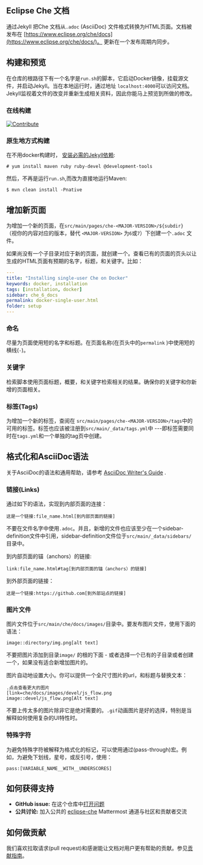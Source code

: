 ## Eclipse Che 文档

通过Jekyll 把Che 文档从`.adoc` (AsciiDoc) 文件格式转换为HTML页面。文档被发布在 [https://www.eclipse.org/che/docs](https://www.eclipse.org/che/docs/)。 更新在一个发布周期内同步。

## 构建和预览

在仓库的根路径下有一个名字是`run.sh`的脚本，它启动Docker镜像，挂载源文件，并启动Jekyll。当在本地运行时，通过地址 `localhost:4000`可以访问文档。Jekyll监视着文件的改变并重新生成相关资料，因此你能马上预览到所做的修改。

### 在线构建
[![Contribute](https://che.openshift.io/factory/resources/factory-contribute.svg)](https://che.openshift.io/f?id=factorycgpdptc6cjetbhr5)

### 原生地方式构建

在不用docker构建时， [安装必需的Jekyll依赖](https://jekyllrb.com/docs/installation/):

```
# yum install maven ruby ruby-devel @development-tools
```

然后，不再是运行`run.sh`,而改为直接地运行Maven:

```
$ mvn clean install -Pnative
```

## 增加新页面

为增加一个新的页面，在`src/main/pages/che-<MAJOR-VERSION>/${subdir} `（视你的内容对应的版本，替代 `<MAJOR-VERSION>` 为`6`或`7`）下创建一个`.adoc` 文件。

如果尚没有一个子目录对应于新的页面，就创建一个。查看已有的页面的页头以让生成的HTML页面有预期的名字，标题，和关键字。比如：


```yaml
---
title: "Installing single-user Che on Docker"
keywords: docker, installation
tags: [installation, docker]
sidebar: che_6_docs
permalink: docker-single-user.html
folder: setup
---
```

### 命名

尽量为页面使用短的名字和标题。在页面名称(在页头中的`permalink` )中使用短的横线(`-`)。

### 关键字

检索脚本使用页面标题，概要，和关键字检索相关的结果。确保你的关键字和你新增的页面相关。

### 标签(Tags)

为增加一个新的标签，查阅在 `src/main/pages/che-<MAJOR-VERSION>/tags`中的可用的标签。标签也应该被注册到`src/main/_data/tags.yml`中 ---即标签需要同时在`tags.yml`和一个单独的tag页中创建。

## 格式化和AsciiDoc语法

关于AsciiDoc的语法和通用帮助，请参考 [AsciiDoc Writer's Guide](https://asciidoctor.org/docs/asciidoc-writers-guide/) .

### 链接(Links)

通过如下的语法，实现到内部页面的连接：

```
这是一个链接:file_name.html[到内部页面的链接]
```

不要在文件名字中使用`.adoc`。并且，新增的文件也应该至少在一个sidebar-definition文件中引用，sidebar-definition文件位于`src/main/_data/sidebars/`目录中。


到内部页面的锚（anchors）的链接:

```
link:file_name.html#tag[到内部页面的锚（anchors）的链接]
```

到外部页面的链接：

```
这是一个链接:https://github.com[到外部站点的链接]
```

### 图片文件

图片文件位于`src/main/che/docs/images/`目录中。要发布图片文件，使用下面的语法：

```
image::directory/img.png[alt text]
```

不要把图片添加到目录`image/` 的根的下面 - 或者选择一个已有的子目录或者创建一个，如果没有适合新增加图片的。

图片自动地设置大小。你可以提供一个全尺寸图片的url，和标题与替换文本：

```
.点击查看更大的图片
[link=che/docs/images/devel/js_flow.png
image::devel/js_flow.png[Alt text]
```

不要上传太多的图片除非它是绝对需要的。`.gif`动画图片是好的选择，特别是当解释如何使用复杂的UI特性时。


### 特殊字符

为避免特殊字符被解释为格式化的标记，可以使用通过(pass-through)宏。例如，为避免下划线，星号，或反引号，使用：

```
pass:[VARIABLE_NAME__WITH__UNDERSCORES]
```

## 如何获得支持

* **GitHub issue:** 在这个仓库中[打开问题](https://github.com/eclipse/che-docs/issues/new) 
* **公共讨论:** 加入公共的 [eclipse-che](https://mattermost.eclipse.org/eclipse/channels/eclipse-che) Mattermost 通道与社区和贡献者交流

## 如何做贡献

我们喜欢拉取请求(pull request)和感谢能让文档对用户更有帮助的贡献。参见[贡献指南](https://github.com/eclipse/che#contributing)。
